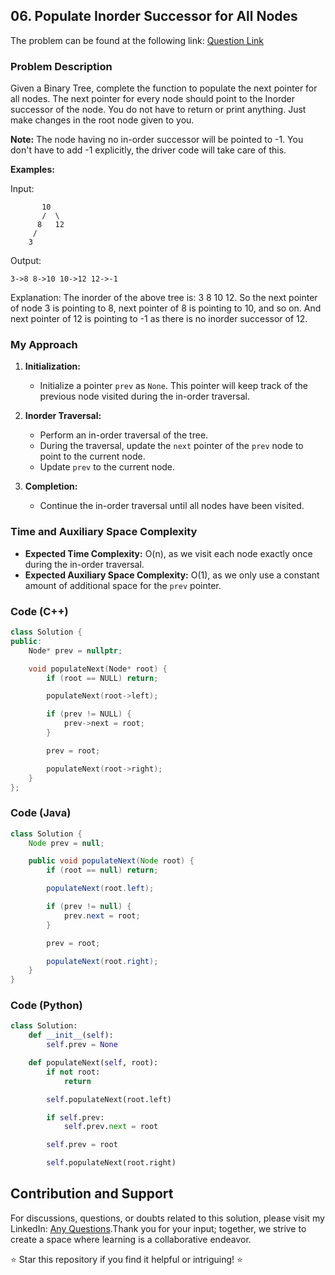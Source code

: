 ## 06. Populate Inorder Successor for All Nodes

The problem can be found at the following link: [Question Link](https://www.geeksforgeeks.org/problems/populate-inorder-successor-for-all-nodes/1)

### Problem Description

Given a Binary Tree, complete the function to populate the next pointer for all nodes. The next pointer for every node should point to the Inorder successor of the node. You do not have to return or print anything. Just make changes in the root node given to you.

**Note:** The node having no in-order successor will be pointed to -1. You don't have to add -1 explicitly, the driver code will take care of this.

**Examples:**

Input:
```
       10
       /  \
      8   12
     /
    3
```
Output:
```
3->8 8->10 10->12 12->-1
```
Explanation: The inorder of the above tree is: 3 8 10 12. So the next pointer of node 3 is pointing to 8, next pointer of 8 is pointing to 10, and so on. And next pointer of 12 is pointing to -1 as there is no inorder successor of 12.

### My Approach

1. **Initialization:**
   - Initialize a pointer `prev` as `None`. This pointer will keep track of the previous node visited during the in-order traversal.

2. **Inorder Traversal:**
   - Perform an in-order traversal of the tree.
   - During the traversal, update the `next` pointer of the `prev` node to point to the current node.
   - Update `prev` to the current node.

3. **Completion:**
   - Continue the in-order traversal until all nodes have been visited.

### Time and Auxiliary Space Complexity

- **Expected Time Complexity:** O(n), as we visit each node exactly once during the in-order traversal.
- **Expected Auxiliary Space Complexity:** O(1), as we only use a constant amount of additional space for the `prev` pointer.

### Code (C++)

```cpp
class Solution {
public:
    Node* prev = nullptr;

    void populateNext(Node* root) {
        if (root == NULL) return;

        populateNext(root->left);

        if (prev != NULL) {
            prev->next = root;
        }

        prev = root;

        populateNext(root->right);
    }
};
```

### Code (Java)

```java
class Solution {
    Node prev = null;

    public void populateNext(Node root) {
        if (root == null) return;

        populateNext(root.left);

        if (prev != null) {
            prev.next = root;
        }

        prev = root;

        populateNext(root.right);
    }
}
```

### Code (Python)

```python
class Solution:
    def __init__(self):
        self.prev = None

    def populateNext(self, root):
        if not root:
            return

        self.populateNext(root.left)

        if self.prev:
            self.prev.next = root

        self.prev = root

        self.populateNext(root.right)
```

## Contribution and Support

For discussions, questions, or doubts related to this solution, please visit my LinkedIn: [Any Questions](https://www.linkedin.com/in/het-patel-8b110525a/).Thank you for your input; together, we strive to create a space where learning is a collaborative endeavor.

⭐ Star this repository if you find it helpful or intriguing! ⭐
